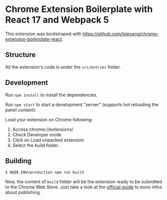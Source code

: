 # Chrome Extension Boilerplate with React 17 and Webpack 5

This extension was bootstraped with https://github.com/lxieyang/chrome-extension-boilerplate-react.

## Structure

All the extension's code is under the `src/entries` folder.

## Development

Run `npm install` to install the dependencies.

Run `npm start` to start a development "server" (supports hot reloading the panel content).

Load your extension on Chrome following:

1. Access chrome://extensions/
2. Check Developer mode
3. Click on Load unpacked extension
4. Select the build folder.

## Building

```
$ NODE_ENV=production npm run build
```

Now, the content of `build` folder will be the extension ready to be submitted to the Chrome Web Store. Just take a look at the [official guide](https://developer.chrome.com/webstore/publish) to more infos about publishing.
